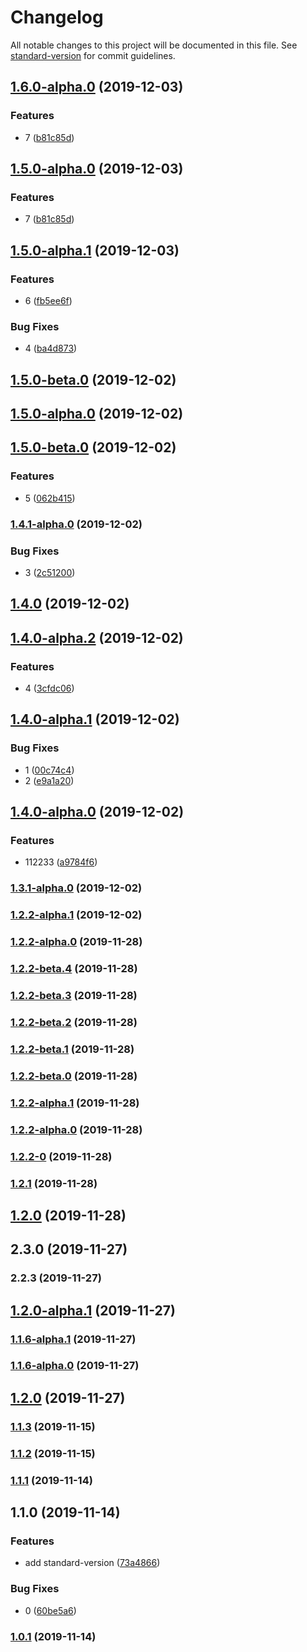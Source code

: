 # Changelog

All notable changes to this project will be documented in this file. See [standard-version](https://github.com/conventional-changelog/standard-version) for commit guidelines.

## [1.6.0-alpha.0](https://github.com/Youmenomi/sv-test/compare/v1.5.0-ddeerr.0...v1.6.0-alpha.0) (2019-12-03)


### Features

* 7 ([b81c85d](https://github.com/Youmenomi/sv-test/commit/b81c85d58742d2d99ca90cdb354feba49c472c6a))

## [1.5.0-alpha.0](https://github.com/Youmenomi/sv-test/compare/v1.5.0-ddeerr.0...v1.5.0-alpha.0) (2019-12-03)


### Features

* 7 ([b81c85d](https://github.com/Youmenomi/sv-test/commit/b81c85d58742d2d99ca90cdb354feba49c472c6a))

## [1.5.0-alpha.1](https://github.com/Youmenomi/sv-test/compare/v1.5.0-alpha.0...v1.5.0-alpha.1) (2019-12-03)


### Features

* 6 ([fb5ee6f](https://github.com/Youmenomi/sv-test/commit/fb5ee6fb2aec546cbc9bb402a32e56f479cffa16))


### Bug Fixes

* 4 ([ba4d873](https://github.com/Youmenomi/sv-test/commit/ba4d87328da894eb74c9cf5ab477c3c439b37eaa))

## [1.5.0-beta.0](https://github.com/Youmenomi/sv-test/compare/v1.5.0-alpha.0...v1.5.0-beta.0) (2019-12-02)

## [1.5.0-alpha.0](https://github.com/Youmenomi/sv-test/compare/v1.5.0-beta.0...v1.5.0-alpha.0) (2019-12-02)

## [1.5.0-beta.0](https://github.com/Youmenomi/sv-test/compare/v1.4.1-alpha.0...v1.5.0-beta.0) (2019-12-02)


### Features

* 5 ([062b415](https://github.com/Youmenomi/sv-test/commit/062b4153a6a9d0b1945bd3e542c5e65462da5e97))

### [1.4.1-alpha.0](https://github.com/Youmenomi/sv-test/compare/v1.4.0...v1.4.1-alpha.0) (2019-12-02)


### Bug Fixes

* 3 ([2c51200](https://github.com/Youmenomi/sv-test/commit/2c51200ccdd54cfae6c6d5244fed16cbc7f1055e))

## [1.4.0](https://github.com/Youmenomi/sv-test/compare/v1.4.0-alpha.2...v1.4.0) (2019-12-02)

## [1.4.0-alpha.2](https://github.com/Youmenomi/sv-test/compare/v1.4.0-alpha.1...v1.4.0-alpha.2) (2019-12-02)


### Features

* 4 ([3cfdc06](https://github.com/Youmenomi/sv-test/commit/3cfdc06132eda9ae94733e6bab85a90df32f9761))

## [1.4.0-alpha.1](https://github.com/Youmenomi/sv-test/compare/v1.4.0-alpha.0...v1.4.0-alpha.1) (2019-12-02)


### Bug Fixes

* 1 ([00c74c4](https://github.com/Youmenomi/sv-test/commit/00c74c4432ca52874e24548120c9627fa16d6f6e))
* 2 ([e9a1a20](https://github.com/Youmenomi/sv-test/commit/e9a1a2053229e9b06b0e7cd2edcde7f7f1aba9dd))

## [1.4.0-alpha.0](https://github.com/Youmenomi/sv-test/compare/v1.3.1-alpha.0...v1.4.0-alpha.0) (2019-12-02)


### Features

* 112233 ([a9784f6](https://github.com/Youmenomi/sv-test/commit/a9784f69d63a1b848869a632354c67720a4fd26d))

### [1.3.1-alpha.0](https://github.com/Youmenomi/sv-test/compare/v1.2.2-beta.4...v1.3.1-alpha.0) (2019-12-02)

### [1.2.2-alpha.1](https://github.com/Youmenomi/sv-test/compare/v1.2.2-beta.4...v1.2.2-alpha.1) (2019-12-02)

### [1.2.2-alpha.0](https://github.com/Youmenomi/sv-test/compare/v1.2.2-beta.4...v1.2.2-alpha.0) (2019-11-28)

### [1.2.2-beta.4](https://github.com/Youmenomi/sv-test/compare/v1.2.2-beta.3...v1.2.2-beta.4) (2019-11-28)

### [1.2.2-beta.3](https://github.com/Youmenomi/sv-test/compare/v1.2.2-beta.2...v1.2.2-beta.3) (2019-11-28)

### [1.2.2-beta.2](https://github.com/Youmenomi/sv-test/compare/v1.2.2-beta.1...v1.2.2-beta.2) (2019-11-28)

### [1.2.2-beta.1](https://github.com/Youmenomi/sv-test/compare/v1.2.2-beta.0...v1.2.2-beta.1) (2019-11-28)

### [1.2.2-beta.0](https://github.com/Youmenomi/sv-test/compare/v1.2.2-alpha.1...v1.2.2-beta.0) (2019-11-28)

### [1.2.2-alpha.1](https://github.com/Youmenomi/sv-test/compare/v1.2.2-alpha.0...v1.2.2-alpha.1) (2019-11-28)

### [1.2.2-alpha.0](https://github.com/Youmenomi/sv-test/compare/v1.2.2-0...v1.2.2-alpha.0) (2019-11-28)

### [1.2.2-0](https://github.com/Youmenomi/sv-test/compare/v1.2.1...v1.2.2-0) (2019-11-28)

### [1.2.1](https://github.com/Youmenomi/sv-test/compare/v1.2.0...v1.2.1) (2019-11-28)

## [1.2.0](https://github.com/Youmenomi/sv-test/compare/v1.1.6-alpha.1...v1.2.0) (2019-11-28)

## 2.3.0 (2019-11-27)

### 2.2.3 (2019-11-27)

## [1.2.0-alpha.1](https://github.com/Youmenomi/sv-test/compare/v1.1.6-alpha.1...v1.2.0-alpha.1) (2019-11-27)

### [1.1.6-alpha.1](https://github.com/Youmenomi/sv-test/compare/v1.1.6-alpha.0...v1.1.6-alpha.1) (2019-11-27)

### [1.1.6-alpha.0](https://github.com/Youmenomi/sv-test/compare/v1.2.0-alpha.1...v1.1.6-alpha.0) (2019-11-27)

## [1.2.0](https://github.com/Youmenomi/sv-test/compare/v1.2.0-alpha.1...v1.2.0) (2019-11-27)

### [1.1.3](https://github.com/Youmenomi/sv-test/compare/v1.1.2...v1.1.3) (2019-11-15)

### [1.1.2](https://github.com/Youmenomi/sv-test/compare/v1.1.1...v1.1.2) (2019-11-15)

### [1.1.1](https://github.com/Youmenomi/sv-test/compare/v1.1.0...v1.1.1) (2019-11-14)

## 1.1.0 (2019-11-14)


### Features

* add standard-version ([73a4866](https://github.com/Youmenomi/sv-test/commit/73a48664dfdb6d37bf802d2c4c019edd08856b17))


### Bug Fixes

* 0 ([60be5a6](https://github.com/Youmenomi/sv-test/commit/60be5a6bc7b05d35686f9a25b71a9b39a0b835be))

### [1.0.1](https://github.com/Youmenomi/sv-test/compare/v1.0.0...v1.0.1) (2019-11-14)
